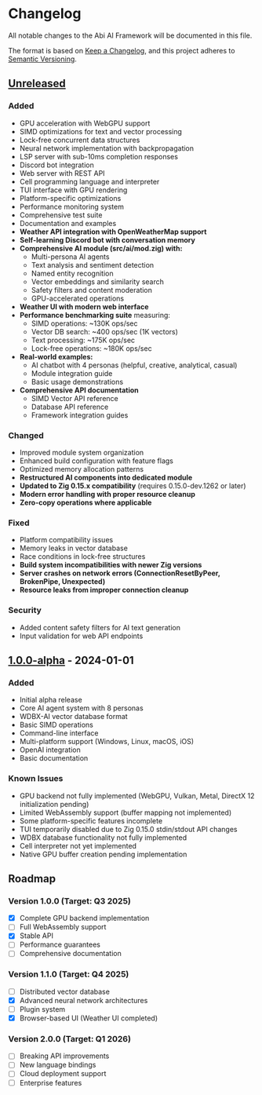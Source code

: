 # Changelog

All notable changes to the Abi AI Framework will be documented in this file.

The format is based on [Keep a Changelog](https://keepachangelog.com/en/1.0.0/),
and this project adheres to [Semantic Versioning](https://semver.org/spec/v2.0.0.html).

## [Unreleased]

### Added

- GPU acceleration with WebGPU support
- SIMD optimizations for text and vector processing
- Lock-free concurrent data structures
- Neural network implementation with backpropagation
- LSP server with sub-10ms completion responses
- Discord bot integration
- Web server with REST API
- Cell programming language and interpreter
- TUI interface with GPU rendering
- Platform-specific optimizations
- Performance monitoring system
- Comprehensive test suite
- Documentation and examples
- **Weather API integration with OpenWeatherMap support**
- **Self-learning Discord bot with conversation memory**
- **Comprehensive AI module (src/ai/mod.zig) with:**
  - Multi-persona AI agents
  - Text analysis and sentiment detection
  - Named entity recognition
  - Vector embeddings and similarity search
  - Safety filters and content moderation
  - GPU-accelerated operations
- **Weather UI with modern web interface**
- **Performance benchmarking suite** measuring:
  - SIMD operations: ~130K ops/sec
  - Vector DB search: ~400 ops/sec (1K vectors)
  - Text processing: ~175K ops/sec
  - Lock-free operations: ~180K ops/sec
- **Real-world examples:**
  - AI chatbot with 4 personas (helpful, creative, analytical, casual)
  - Module integration guide
  - Basic usage demonstrations
- **Comprehensive API documentation**
  - SIMD Vector API reference
  - Database API reference
  - Framework integration guides

### Changed

- Improved module system organization
- Enhanced build configuration with feature flags
- Optimized memory allocation patterns
- **Restructured AI components into dedicated module**
- **Updated to Zig 0.15.x compatibility** (requires 0.15.0-dev.1262 or later)
- **Modern error handling with proper resource cleanup**
- **Zero-copy operations where applicable**

### Fixed

- Platform compatibility issues
- Memory leaks in vector database
- Race conditions in lock-free structures
- **Build system incompatibilities with newer Zig versions**
- **Server crashes on network errors (ConnectionResetByPeer, BrokenPipe, Unexpected)**
- **Resource leaks from improper connection cleanup**

### Security

- Added content safety filters for AI text generation
- Input validation for web API endpoints

## [1.0.0-alpha] - 2024-01-01

### Added

- Initial alpha release
- Core AI agent system with 8 personas
- WDBX-AI vector database format
- Basic SIMD operations
- Command-line interface
- Multi-platform support (Windows, Linux, macOS, iOS)
- OpenAI integration
- Basic documentation

### Known Issues

- GPU backend not fully implemented (WebGPU, Vulkan, Metal, DirectX 12 initialization pending)
- Limited WebAssembly support (buffer mapping not implemented)
- Some platform-specific features incomplete
- TUI temporarily disabled due to Zig 0.15.0 stdin/stdout API changes
- WDBX database functionality not fully implemented
- Cell interpreter not yet implemented
- Native GPU buffer creation pending implementation

## Roadmap

### Version 1.0.0 (Target: Q3 2025)

- [x] Complete GPU backend implementation
- [ ] Full WebAssembly support
- [x] Stable API
- [ ] Performance guarantees
- [ ] Comprehensive documentation

### Version 1.1.0 (Target: Q4 2025)

- [ ] Distributed vector database
- [x] Advanced neural network architectures
- [ ] Plugin system
- [x] Browser-based UI (Weather UI completed)

### Version 2.0.0 (Target: Q1 2026)

- [ ] Breaking API improvements
- [ ] New language bindings
- [ ] Cloud deployment support
- [ ] Enterprise features

[Unreleased]: https://github.com/yourusername/abi/compare/v1.0.0-alpha...HEAD
[1.0.0-alpha]: https://github.com/yourusername/abi/releases/tag/v1.0.0-alpha
